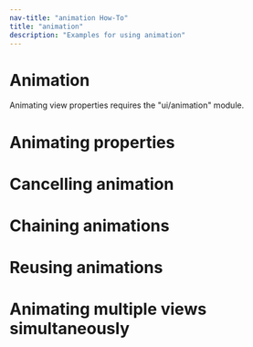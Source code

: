 ```yaml
---
nav-title: "animation How-To"
title: "animation"
description: "Examples for using animation"
---
```

# Animation
Animating view properties requires the "ui/animation" module.
<snippet id='animation-require'/>

# Animating properties
<snippet id='animation-properties'/>

# Cancelling animation
<snippet id='animation-cancel'/>

# Chaining animations
<snippet id='animation-chaining'/>

# Reusing animations
<snippet id='animation-reusing'/>

# Animating multiple views simultaneously
<snippet id='animation-multiple-views'/>
